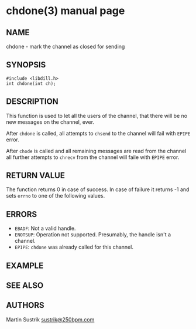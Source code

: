 # chdone(3) manual page

## NAME

chdone - mark the channel as closed for sending

## SYNOPSIS

```
#include <libdill.h>
int chdone(int ch);
```

## DESCRIPTION

This function is used to let all the users of the channel, that there will be no new messages on the channel, ever.

After `chdone` is called, all attempts to `chsend` to the channel will fail with `EPIPE` error.

After `chode` is called and all remaining messages are read from the channel all further attempts to `chrecv` from the channel will faile with `EPIPE` error.

## RETURN VALUE

The function returns 0 in case of success. In case of failure it returns -1 and sets `errno` to one of the following values.

## ERRORS

* `EBADF`: Not a valid handle.
* `ENOTSUP`: Operation not supported. Presumably, the handle isn't a channel.
* `EPIPE`:  `chdone` was already called for this channel.

## EXAMPLE

## SEE ALSO

## AUTHORS

Martin Sustrik <sustrik@250bpm.com>

